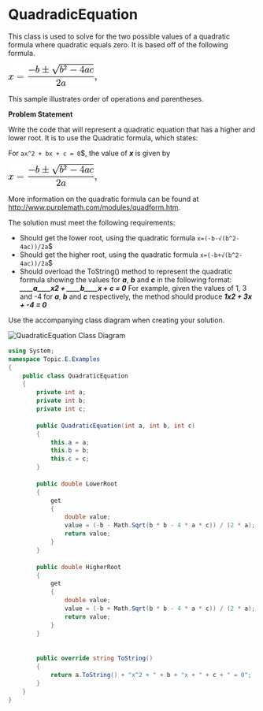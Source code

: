 ---
---
# QuadradicEquation

This class is used to solve for the two possible values of a quadratic formula where quadratic equals zero. It is based off of the following formula.

![](E-QuadraticFormula.png)

This sample illustrates order of operations and parentheses.

**Problem Statement**

Write the code that will represent a quadratic equation that has a higher and lower root. It is to use the Quadratic formula, which states:

For `ax^2 + bx + c = 0`$, the value of ***x*** is given by

![](E-QuadraticFormula.png)
 
More information on the quadratic formula can be found at http://www.purplemath.com/modules/quadform.htm.

The solution must meet the following requirements:

* Should get the lower root, using the quadratic formula
`x=(-b-√(b^2-4ac))/2a`$
* Should get the higher root, using the quadratic formula
`x=(-b+√(b^2-4ac))/2a`$
* Should overload the ToString() method to represent the quadratic formula showing the values for ***a***, ***b*** and ***c*** in the following format:
  ***____a____x2 + ____b____x + ____c____ = 0***
  For example, given the values of 1, 3 and -4 for ***a***, ***b*** and ***c*** respectively, the method should produce
  ***1x2 + 3x + -4 = 0***

Use the accompanying class diagram when creating your solution.

![QuadraticEquation Class Diagram](E-QuadradicEquation.png)

```csharp
using System;
namespace Topic.E.Examples
{
    public class QuadraticEquation
    {
        private int a;
        private int b;
        private int c;

        public QuadraticEquation(int a, int b, int c)
        {
            this.a = a;
            this.b = b;
            this.c = c;
        }

        public double LowerRoot
        {
            get
            {
                double value;
                value = (-b - Math.Sqrt(b * b - 4 * a * c)) / (2 * a);
                return value;
            }
        }

        public double HigherRoot
        {
            get
            {
                double value;
                value = (-b + Math.Sqrt(b * b - 4 * a * c)) / (2 * a);
                return value;
            }
        }


        public override string ToString()
        {
            return a.ToString() + "x^2 + " + b + "x + " + c + " = 0";
        }
    }
}
```
